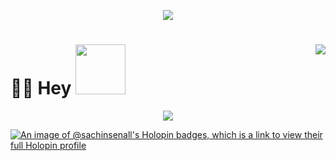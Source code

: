<!-- Wave -->

<p align="center">
    <img src="https://capsule-render.vercel.app/api?type=Waving&color=timeGradient&height=160&animation=fadeIn&section=header&text=sachinsenal0x64&fontSize=40&fontAlignY=35"/>  <!-- https://github.com/kyechan99/capsule-render -->
</p>


<!-- Greeting Section -->


#  🙋‍♂️ Hey <img width="80px" src="https://cdn.jsdelivr.net/gh/sachinsenal0x64/sachinsenal0x64/assets/Handshake.gif"/>  <sub><img align="right" src="https://komarev.com/ghpvc/?username=sachinsenal0x64&style=flat&color=blue&label=PROFILE+VIEWS"/><sub>




<!-- Snake Graph -->


<p align="center"><img src="https://cdn.jsdelivr.net/gh/sachinsenal0x64/sachinsenal0x64/assets/github-contribution-grid-snake.svg"/></p> <!-- Get Svg From Assets Folder -->




[![An image of @sachinsenall's Holopin badges, which is a link to view their full Holopin profile](https://holopin.me/sachinsenall)](https://holopin.io/@sachinsenall)
